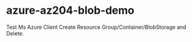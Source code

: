 # azure-az204-blob-demo
Test Ms Azure Client Create Resource Group/Container/BlobStorage and Delete.
